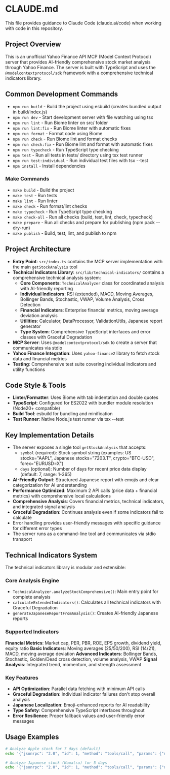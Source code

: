 # CLAUDE.md

This file provides guidance to Claude Code (claude.ai/code) when working with code in this repository.

## Project Overview
This is an unofficial Yahoo Finance API MCP (Model Context Protocol) server that provides AI-friendly comprehensive stock market analysis through Yahoo Finance. The server is built with TypeScript and uses the `@modelcontextprotocol/sdk` framework with a comprehensive technical indicators library.

## Common Development Commands
- `npm run build` - Build the project using esbuild (creates bundled output in build/index.js)
- `npm run dev` - Start development server with file watching using tsx
- `npm run lint` - Run Biome linter on src/ folder
- `npm run lint:fix` - Run Biome linter with automatic fixes
- `npm run format` - Format code using Biome
- `npm run check` - Run Biome lint and format checks
- `npm run check:fix` - Run Biome lint and format with automatic fixes
- `npm run typecheck` - Run TypeScript type checking
- `npm test` - Run all tests in tests/ directory using tsx test runner
- `npm run test:individual` - Run individual test files with tsx --test
- `npm install` - Install dependencies

### Make Commands
- `make build` - Build the project
- `make test` - Run tests
- `make lint` - Run linter
- `make check` - Run format/lint checks
- `make typecheck` - Run TypeScript type checking
- `make check-all` - Run all checks (build, test, lint, check, typecheck)
- `make prepare` - Run all checks and prepare for publishing (npm pack --dry-run)
- `make publish` - Build, test, lint, and publish to npm

## Project Architecture
- **Entry Point**: `src/index.ts` contains the MCP server implementation with the main `getStockAnalysis` tool
- **Technical Indicators Library**: `src/lib/technical-indicators/` contains a comprehensive technical analysis system:
  - **Core Components**: `TechnicalAnalyzer` class for coordinated analysis with AI-friendly reporting
  - **Individual Indicators**: RSI (extended), MACD, Moving Averages, Bollinger Bands, Stochastic, VWAP, Volume Analysis, Cross Detection
  - **Financial Indicators**: Enterprise financial metrics, moving average deviation analysis
  - **Utilities**: Calculator, DataProcessor, ValidationUtils, Japanese report generator
  - **Type System**: Comprehensive TypeScript interfaces and error classes with Graceful Degradation
- **MCP Server**: Uses `@modelcontextprotocol/sdk` to create a server that communicates via stdio
- **Yahoo Finance Integration**: Uses `yahoo-finance2` library to fetch stock data and financial metrics
- **Testing**: Comprehensive test suite covering individual indicators and utility functions

## Code Style & Tools
- **Linter/Formatter**: Uses Biome with tab indentation and double quotes
- **TypeScript**: Configured for ES2022 with bundler module resolution (Node20+ compatible)  
- **Build Tool**: esbuild for bundling and minification
- **Test Runner**: Native Node.js test runner via tsx --test

## Key Implementation Details
- The server exposes a single tool `getStockAnalysis` that accepts:
  - `symbol` (required): Stock symbol string (examples: US stocks="AAPL", Japanese stocks="7203.T", crypto="BTC-USD", forex="EURUSD=X")
  - `days` (optional): Number of days for recent price data display (default: 7, range: 1-365)
- **AI-Friendly Output**: Structured Japanese report with emojis and clear categorization for AI understanding
- **Performance Optimized**: Maximum 2 API calls (price data + financial metrics) with comprehensive local calculations
- **Comprehensive Analysis**: Covers financial metrics, technical indicators, and integrated signal analysis
- **Graceful Degradation**: Continues analysis even if some indicators fail to calculate
- Error handling provides user-friendly messages with specific guidance for different error types
- The server runs as a command-line tool and communicates via stdio transport

## Technical Indicators System
The technical indicators library is modular and extensible:

### Core Analysis Engine
- `TechnicalAnalyzer.analyzeStockComprehensive()`: Main entry point for complete analysis
- `calculateExtendedIndicators()`: Calculates all technical indicators with Graceful Degradation
- `generateJapaneseReportFromAnalysis()`: Creates AI-friendly Japanese reports

### Supported Indicators
**Financial Metrics**: Market cap, PER, PBR, ROE, EPS growth, dividend yield, equity ratio
**Basic Indicators**: Moving averages (25/50/200), RSI (14/21), MACD, moving average deviation
**Advanced Indicators**: Bollinger Bands, Stochastic, Golden/Dead cross detection, volume analysis, VWAP
**Signal Analysis**: Integrated trend, momentum, and strength assessment

### Key Features
- **API Optimization**: Parallel data fetching with minimum API calls
- **Graceful Degradation**: Individual indicator failures don't stop overall analysis
- **Japanese Localization**: Emoji-enhanced reports for AI readability
- **Type Safety**: Comprehensive TypeScript interfaces throughout
- **Error Resilience**: Proper fallback values and user-friendly error messages

## Usage Examples
```bash
# Analyze Apple stock for 7 days (default)
echo '{"jsonrpc": "2.0", "id": 1, "method": "tools/call", "params": {"name": "getStockAnalysis", "arguments": {"symbol": "AAPL"}}}' | node build/index.js

# Analyze Japanese stock (Komatsu) for 5 days
echo '{"jsonrpc": "2.0", "id": 1, "method": "tools/call", "params": {"name": "getStockAnalysis", "arguments": {"symbol": "6301.T", "days": 5}}}' | node build/index.js
```